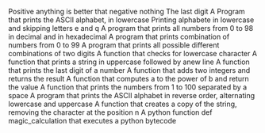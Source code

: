 Positive anything is better that negative nothing The last digit A Program that prints the ASCII alphabet, in lowercase Printing alphabete in lowercase and skipping letters e and q A program that prints all numbers from 0 to 98 in decimal and in hexadecimal A program that prints combination of numbers from 0 to 99 A program that prints all possible different combinations of two digits A function that checks for lowercase character A function that prints a string in uppercase followed by anew line A function that prints the last digit of a number A function that adds two integers and returns the result A function that computes a to the power of b and return the value A function that prints the numbers from 1 to 100 separated by a space A program that prints the ASCII alphabet in reverse order, alternating lowercase and uppercase A function that creates a copy of the string, removing the character at the position n A python function def magic_calculation that executes a python bytecode
